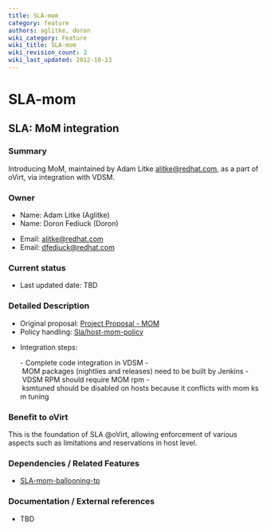 ```yaml
---
title: SLA-mom
category: feature
authors: aglitke, doron
wiki_category: Feature
wiki_title: SLA-mom
wiki_revision_count: 2
wiki_last_updated: 2012-10-23
---
```


# SLA-mom

## SLA: MoM integration

### Summary

Introducing MoM, maintained by Adam Litke <alitke@redhat.com>, as a part of oVirt, via integration with VDSM.

### Owner

*   Name: Adam Litke (Aglitke)
*   Name: Doron Fediuck (Doron)

<!-- -->

*   Email: <alitke@redhat.com>
*   Email: <dfediuck@redhat.com>

### Current status

*   Last updated date: TBD

### Detailed Description

*   Original proposal: [Project Proposal - MOM](/develop/projects/proposals/mom/)
*   Policy handling: [Sla/host-mom-policy](/documentation/sla/host-mom-policy/)

<!-- -->

*   Integration steps:

      - Complete code integration in VDSM
      - MOM packages (nightlies and releases) need to be built by Jenkins
      - VDSM RPM should require MOM rpm
      - ksmtuned should be disabled on hosts because it conflicts with mom ksm tuning

### Benefit to oVirt

This is the foundation of SLA @oVirt, allowing enforcement of various aspects such as limitations and reservations in host level.

### Dependencies / Related Features

*   [SLA-mom-ballooning-tp](/develop/release-management/features/sla/sla-mom-ballooning-tp/)

### Documentation / External references

*   TBD



